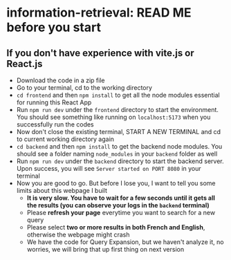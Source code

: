# information-retrieval: READ ME before you start

## If you don't have experience with vite.js or React.js

- Download the code in a zip file
- Go to your terminal, cd to the working directory
- `cd frontend` and then `npm install` to get all the node modules essential for running this React App
- Run `npm run dev` under the `frontend` directory to start the environment. You should see something like running on `localhost:5173` when you successfully run the codes
- Now don't close the existing terminal, START A NEW TERMINAL and cd to current working directory again
- `cd backend` and then `npm install` to get the backend node modules. You should see a folder naming `node_modules` in your `backend` folder as well
- Run `npm run dev` under the `backend` directory to start the backend server. Upon success, you will see `Server started on PORT 8080` in your terminal
- Now you are good to go. But before I lose you, I want to tell you some limits about this webpage I built
  - **It is very slow. You have to wait for a few seconds until it gets all the results (you can observe your logs in the `backend` terminal)**
  - Please **refresh your page** everytime you want to search for a new query
  - Please select **two or more results in both French and English**, otherwise the webpage might crash
  - We have the code for Query Expansion, but we haven't analyze it, no worries, we will bring that up first thing on next version
